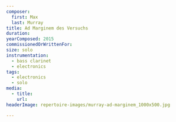 ```yaml
---
composer:
  first: Max
  last: Murray
title: Ad Marginem des Versuchs
duration:
yearComposed: 2015
commissionedOrWrittenFor:
size: solo
instrumentation:
  - bass clarinet
  - electronics
tags:
  - electronics
  - solo
media:
  - title:
    url:
headerImage: repertoire-images/murray-ad-marginem_1000x500.jpg

---
```

